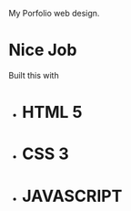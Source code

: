 My Porfolio web design.
<h1>Nice Job</h1>
<p>Built this with</p>
<ul>
  <li><h1>HTML 5</h1></li>
  <li><h1>CSS 3</h1></li>
  <li><h1>JAVASCRIPT</h1></li>
</ul>
